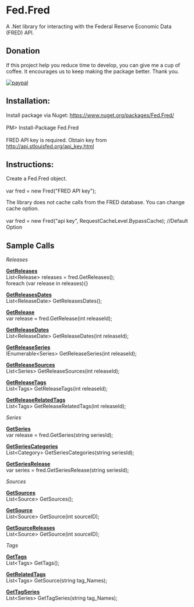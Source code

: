 
# Fed.Fred

A .Net library for interacting with the Federal Reserve Economic Data (FRED) API.

## Donation
If this project help you reduce time to develop, you can give me a cup of coffee. It encourages us to keep making the package better. Thank you.

[![paypal](https://www.paypalobjects.com/en_US/i/btn/btn_donateCC_LG.gif)](https://www.paypal.com/cgi-bin/webscr?cmd=_s-xclick&hosted_button_id=MQ8JUTVXDMMTG&source=url)

## Installation:

Install package via Nuget: https://www.nuget.org/packages/Fed.Fred/<br><br>
PM> Install-Package Fed.Fred<br><br>
FRED API key is required. Obtain key from http://api.stlouisfed.org/api_key.html

## Instructions:

Create a Fed.Fred object.<br><br>
var fred = new Fred("FRED API key");

The library does not cache calls from the FRED database. You can change cache option.<br><br>
var fred = new Fred("api key", RequestCacheLevel.BypassCache); //Default Option

## Sample Calls

<i>Releases</i>
  
<b><u>GetReleases</u></b><br>
List\<Release\> releases = fred.GetReleases();<br>
foreach (var release in releases){}

<b><u>GetReleasesDates</u></b><br>
List\<ReleaseDate\> GetReleasesDates();

<b><u>GetRelease</u></b><br>
var release = fred.GetRelease(int releaseId);

<b><u>GetReleaseDates</u></b><br>
List\<ReleaseDate\> GetReleaseDates(int releaseId);

<b><u>GetReleaseSeries</u></b><br>
IEnumerable\<Series\> GetReleaseSeries(int releaseId);

<b><u>GetReleaseSources</u></b><br>
List\<Series\> GetReleaseSources(int releaseId);

<b><u>GetReleaseTags</u></b><br>
List\<Tags\> GetReleaseTags(int releaseId);

<b><u>GetReleaseRelatedTags</u></b><br>
List\<Tags\> GetReleaseRelatedTags(int releaseId);


<i>Series</i>
  
<b><u>GetSeries</u></b><br>
var release = fred.GetSeries(string seriesId);

<b><u>GetSeriesCategories</u></b><br>
List\<Category\> GetSeriesCategories(string seriesId);

<b><u>GetSeriesRelease</u></b><br>
var series = fred.GetSeriesRelease(string seriesId);


<i>Sources</i>
  
<b><u>GetSources</u></b><br>
List\<Source\> GetSources();

<b><u>GetSource</u></b><br>
List\<Source\> GetSource(int sourceID);

<b><u>GetSourceReleases</u></b><br>
List\<Source\> GetSource(int sourceID);


<i>Tags</i>
  
<b><u>GetTags</u></b><br>
List\<Tags\> GetTags();

<b><u>GetRelatedTags</u></b><br>
List\<Tags\> GetSource(string tag_Names);

<b><u>GetTagSeries</u></b><br>
List\<Series\> GetTagSeries(string tag_Names);

